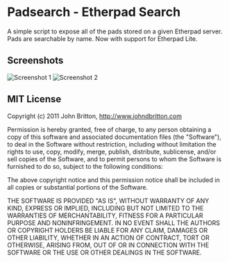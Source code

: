 # Padsearch - Etherpad Search
A simple script to expose all of the pads stored on a given Etherpad server. Pads are searchable by name.
Now with support for Etherpad Lite.

## Screenshots
![Screenshot 1](http://f.cl.ly/items/3v3l253f1Q3O2N3E2O2W/Screen%20Shot%202011-09-15%20at%203.51.51%20PM.png)
![Screenshot 2](http://f.cl.ly/items/0d2y0d3T0V3O3r2k1P3F/Screen%20Shot%202011-09-15%20at%203.51.17%20PM.png)

## MIT License

Copyright (c) 2011 John Britton, http://www.johndbritton.com

Permission is hereby granted, free of charge, to any person obtaining
a copy of this software and associated documentation files (the
"Software"), to deal in the Software without restriction, including
without limitation the rights to use, copy, modify, merge, publish,
distribute, sublicense, and/or sell copies of the Software, and to
permit persons to whom the Software is furnished to do so, subject to
the following conditions:

The above copyright notice and this permission notice shall be
included in all copies or substantial portions of the Software.

THE SOFTWARE IS PROVIDED "AS IS", WITHOUT WARRANTY OF ANY KIND,
EXPRESS OR IMPLIED, INCLUDING BUT NOT LIMITED TO THE WARRANTIES OF
MERCHANTABILITY, FITNESS FOR A PARTICULAR PURPOSE AND
NONINFRINGEMENT. IN NO EVENT SHALL THE AUTHORS OR COPYRIGHT HOLDERS BE
LIABLE FOR ANY CLAIM, DAMAGES OR OTHER LIABILITY, WHETHER IN AN ACTION
OF CONTRACT, TORT OR OTHERWISE, ARISING FROM, OUT OF OR IN CONNECTION
WITH THE SOFTWARE OR THE USE OR OTHER DEALINGS IN THE SOFTWARE.
